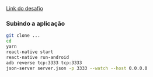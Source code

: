 [Link do desafio](https://github.com/Rocketseat/bootcamp-gostack-desafio-07/blob/66c10d7bc6d11c1c14f56ec2136e45aa32f9381d/README.md)

### Subindo a aplicação
```sh
git clone ...
cd
yarn
react-native start
react-native run-android
adb reverse tcp:3333 tcp:3333
json-server server.json -p 3333 --watch --host 0.0.0.0
```
